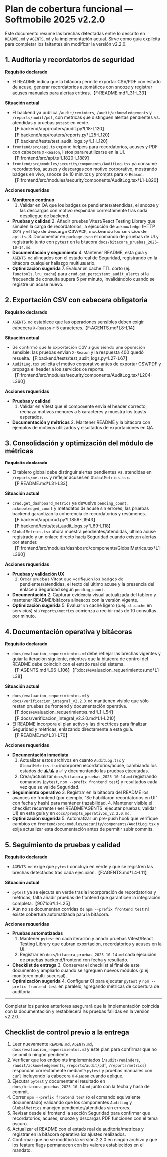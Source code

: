 # Plan de cobertura funcional — Softmobile 2025 v2.2.0

Este documento resume las brechas detectadas entre lo descrito en `README.md` y `AGENTS.md` y la implementación actual. Sirve como guía explícita para completar los faltantes sin modificar la versión v2.2.0.

## 1. Auditoría y recordatorios de seguridad

**Requisito declarado**
- El README indica que la bitácora permite exportar CSV/PDF con estado de acuse, generar recordatorios automáticos con snooze y registrar acuses manuales para alertas críticas.【F:README.md†L31-L33】

**Situación actual**
- El backend ya publica `/audit/reminders`, `/audit/acknowledgements` y `/reports/audit/pdf`, con métricas que distinguen alertas pendientes vs. atendidas y pruebas `pytest` en verde.【F:backend/app/routers/audit.py†L18-L120】【F:backend/app/routers/reports.py†L25-L120】【F:backend/tests/test_audit_logs.py†L1-L120】
- `frontend/src/api.ts` expone helpers para recordatorios, acuses y PDF con cabecera `X-Reason`, listos para reutilizarse en la UI.【F:frontend/src/api.ts†L1820-L1889】
- `frontend/src/modules/security/components/AuditLog.tsx` ya consume recordatorios, acuses y descargas con motivo corporativo, mostrando badges en vivo, snooze de 10 minutos y prompts para `X-Reason`.【F:frontend/src/modules/security/components/AuditLog.tsx†L1-L820】

**Acciones requeridas**
- **Monitoreo continuo**
  1. Validar en QA que los badges de pendientes/atendidas, el snooze y las descargas con motivo respondan correctamente tras cada despliegue de backend.
- **Pruebas y calidad**
  2. Añadir pruebas Vitest/React Testing Library que simulen la carga de recordatorios, la ejecución de `acknowledge` (HTTP 201) y el flujo de descarga CSV/PDF, mockeando los servicios de `api.ts`.
  3. Documentar en `package.json` el comando de pruebas de UI y registrarlo junto con `pytest` en la bitácora `docs/bitacora_pruebas_2025-10-14.md`.
- **Documentación y seguimiento**
  4. Mantener README, esta guía y `AGENTS.md` alineados con el estado real de Seguridad, registrando en la bitácora cualquier hallazgo multiusuario.
- **Optimización sugerida**
  7. Evaluar un cache TTL corto (ej. `functools.lru_cache`) para `crud.get_persistent_audit_alerts` si la frecuencia de consulta supera 5 por minuto, invalidándolo cuando se registre un acuse nuevo.

## 2. Exportación CSV con cabecera obligatoria

**Requisito declarado**
- `AGENTS.md` establece que las operaciones sensibles deben exigir cabecera `X-Reason` ≥ 5 caracteres.【F:AGENTS.md†L8-L14】

**Situación actual**
- Se confirmó que la exportación CSV sigue siendo una operación sensible: las pruebas envían `X-Reason` y la respuesta 400 quedó resuelta.【F:backend/tests/test_audit_logs.py†L27-L67】
- `AuditLog.tsx` solicita el motivo corporativo antes de exportar CSV/PDF y propaga el header a los servicios de reporte.【F:frontend/src/modules/security/components/AuditLog.tsx†L204-L360】

**Acciones requeridas**
- **Pruebas y calidad**
  1. Validar en Vitest que el componente envía el header correcto, rechaza motivos menores a 5 caracteres y muestra los toasts esperados.
- **Documentación y métricas**
  2. Mantener README y la bitácora con ejemplos de motivos utilizados y resultados de exportaciones en QA.

## 3. Consolidación y optimización del módulo de métricas

**Requisito declarado**
- El tablero global debe distinguir alertas pendientes vs. atendidas en `/reports/metrics` y reflejar acuses en `GlobalMetrics.tsx`.【F:README.md†L31-L33】

**Situación actual**
- `crud.get_dashboard_metrics` ya devuelve `pending_count`, `acknowledged_count` y metadatos de acuse sin errores; las pruebas backend garantizan la coherencia de recordatorios y resúmenes.【F:backend/app/crud.py†L1856-L1943】【F:backend/tests/test_audit_logs.py†L69-L118】
- `GlobalMetrics.tsx` ahora muestra pendientes/atendidas, último acuse registrado y un enlace directo hacia Seguridad cuando existen alertas por atender.【F:frontend/src/modules/dashboard/components/GlobalMetrics.tsx†L1-L360】

**Acciones requeridas**
- **Pruebas y validación UX**
  1. Crear pruebas Vitest que verifiquen los badges de pendientes/atendidas, el texto del último acuse y la presencia del enlace a Seguridad según `pending_count`.
- **Documentación**
  2. Capturar evidencia visual actualizada del tablero y mantener README/bitácora alineados con la versión vigente.
- **Optimización sugerida**
  5. Evaluar un caché ligero (p.ej. `st.cache` en servicios) si `/reports/metrics` comienza a recibir más de 10 consultas por minuto.

## 4. Documentación operativa y bitácoras

**Requisito declarado**
- `docs/evaluacion_requerimientos.md` debe reflejar las brechas vigentes y guiar la iteración siguiente, mientras que la bitácora de control del README debe coincidir con el estado real del sistema.【F:AGENTS.md†L96-L106】【F:docs/evaluacion_requerimientos.md†L1-L38】

**Situación actual**
- `docs/evaluacion_requerimientos.md` y `docs/verificacion_integral_v2.2.0.md` mantienen visible que sólo restan pruebas de frontend y documentación operativa.【F:docs/evaluacion_requerimientos.md†L1-L54】【F:docs/verificacion_integral_v2.2.0.md†L1-L210】
- El README incorpora el plan activo y las directrices para finalizar Seguridad y métricas, enlazando directamente a esta guía.【F:README.md†L31-L70】

**Acciones requeridas**
- **Documentación inmediata**
  1. Actualizar estos archivos en cuanto `AuditLog.tsx` y `GlobalMetrics.tsx` incorporen recordatorios/acuse, cambiando los estados de ⚠️/⚠️ a ✅ y documentando las pruebas ejecutadas.
  2. Crear/actualizar `docs/bitacora_pruebas_2025-10-14.md` registrando comandos (`pytest`, `npm --prefix frontend test`) y resultados cada vez que se valide Seguridad.
- **Seguimiento operativo**
  3. Registrar en la bitácora del README los avances de frontend (por ejemplo, "Se habilitaron recordatorios en UI" con fecha y hash) para mantener trazabilidad.
  4. Mantener visible el checklist recurrente (leer README/AGENTS, ejecutar pruebas, validar UI) en esta guía y en `docs/prompts_operativos_v2.2.0.md`.
- **Optimización sugerida**
  5. Automatizar un pre-push hook que verifique cambios en `frontend/src/modules/security/components/AuditLog.tsx` y exija actualizar esta documentación antes de permitir subir commits.

## 5. Seguimiento de pruebas y calidad

**Requisito declarado**
- `AGENTS.md` exige que `pytest` concluya en verde y que se registren las brechas detectadas tras cada ejecución.【F:AGENTS.md†L4-L11】

**Situación actual**
- `pytest` ya se ejecuta en verde tras la incorporación de recordatorios y métricas; falta añadir pruebas de frontend que garanticen la integración completa.【9071c6†L1-L25】
- Aún no se documentan corridas de `npm --prefix frontend test` ni existe cobertura automatizada para la bitácora.

**Acciones requeridas**
- **Pruebas automatizadas**
  1. Mantener `pytest` en cada iteración y añadir pruebas Vitest/React Testing Library que cubran exportación, recordatorios y acuses en la UI.
  2. Registrar en `docs/bitacora_pruebas_2025-10-14.md` cada ejecución de pruebas backend/frontend con fecha y resultado.
- **Checklist de entrega**
  3. Conservar el checklist al final de este documento y ampliarlo cuando se agreguen nuevos módulos (p.ej. monitoreo multi-sucursal).
- **Optimización sugerida**
  4. Configurar CI para ejecutar `pytest` y `npm --prefix frontend test` en paralelo, agregando métricas de cobertura de auditoría.

---

Completar los puntos anteriores asegurará que la implementación coincida con la documentación y restablecerá las pruebas fallidas en la versión v2.2.0.

## Checklist de control previo a la entrega

1. Leer nuevamente `README.md`, `AGENTS.md`, `docs/evaluacion_requerimientos.md` y este plan para confirmar que no se omitió ningún pendiente.
2. Verificar que los endpoints implementados (`/audit/reminders`, `/audit/acknowledgements`, `/reports/audit/pdf`, `/reports/metrics`) respondan correctamente mediante `pytest` y pruebas manuales con `curl` incluyendo la cabecera `X-Reason` cuando aplique.
3. Ejecutar `pytest` y documentar el resultado en `docs/bitacora_pruebas_2025-10-14.md` junto con la fecha y hash de commit.
4. Correr `npm --prefix frontend test` (o el comando equivalente documentado) validando que los componentes `AuditLog` y `GlobalMetrics` manejen pendientes/atendidas sin errores.
5. Revisar desde el frontend la sección Seguridad para confirmar que recordatorios, acuses, snooze y descargas PDF funcionen con el tema oscuro.
6. Actualizar el README con el estado real de auditoría/metricas y registrar en la bitácora operativa los ajustes realizados.
7. Confirmar que no se modificó la versión 2.2.0 en ningún archivo y que los feature flags permanecen con los valores establecidos en el mandato.
